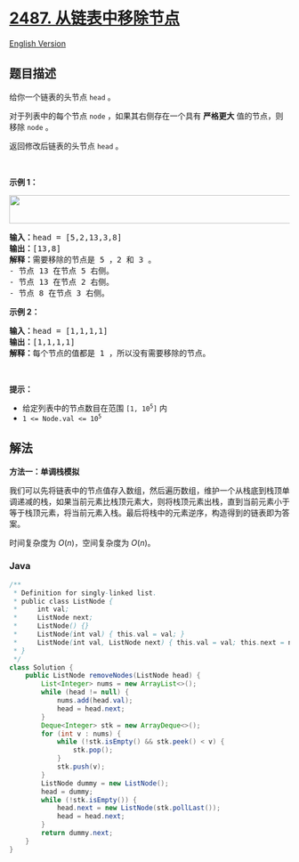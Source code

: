 # [2487. 从链表中移除节点](https://leetcode.cn/problems/remove-nodes-from-linked-list)

[English Version](/solution/2400-2499/2487.Remove%20Nodes%20From%20Linked%20List/README_EN.md)

## 题目描述

<!-- 这里写题目描述 -->

<p>给你一个链表的头节点 <code>head</code> 。</p>

<p>对于列表中的每个节点 <code>node</code> ，如果其右侧存在一个具有 <strong>严格更大</strong> 值的节点，则移除 <code>node</code> 。</p>

<p>返回修改后链表的头节点<em> </em><code>head</code><em> </em>。</p>

<p>&nbsp;</p>

<p><strong>示例 1：</strong></p>

<p><img alt="" src="https://fastly.jsdelivr.net/gh/doocs/leetcode@main/solution/2400-2499/2487.Remove%20Nodes%20From%20Linked%20List/images/drawio.png" style="width: 631px; height: 51px;" /></p>

<pre>
<strong>输入：</strong>head = [5,2,13,3,8]
<strong>输出：</strong>[13,8]
<strong>解释：</strong>需要移除的节点是 5 ，2 和 3 。
- 节点 13 在节点 5 右侧。
- 节点 13 在节点 2 右侧。
- 节点 8 在节点 3 右侧。
</pre>

<p><strong>示例 2：</strong></p>

<pre>
<strong>输入：</strong>head = [1,1,1,1]
<strong>输出：</strong>[1,1,1,1]
<strong>解释：</strong>每个节点的值都是 1 ，所以没有需要移除的节点。
</pre>

<p>&nbsp;</p>

<p><strong>提示：</strong></p>

<ul>
	<li>给定列表中的节点数目在范围 <code>[1, 10<sup>5</sup>]</code> 内</li>
	<li><code>1 &lt;= Node.val &lt;= 10<sup>5</sup></code></li>
</ul>

## 解法

**方法一：单调栈模拟**

我们可以先将链表中的节点值存入数组，然后遍历数组，维护一个从栈底到栈顶单调递减的栈，如果当前元素比栈顶元素大，则将栈顶元素出栈，直到当前元素小于等于栈顶元素，将当前元素入栈。最后将栈中的元素逆序，构造得到的链表即为答案。

时间复杂度为 $O(n)$，空间复杂度为 $O(n)$。

### **Java**

```java
/**
 * Definition for singly-linked list.
 * public class ListNode {
 *     int val;
 *     ListNode next;
 *     ListNode() {}
 *     ListNode(int val) { this.val = val; }
 *     ListNode(int val, ListNode next) { this.val = val; this.next = next; }
 * }
 */
class Solution {
    public ListNode removeNodes(ListNode head) {
        List<Integer> nums = new ArrayList<>();
        while (head != null) {
            nums.add(head.val);
            head = head.next;
        }
        Deque<Integer> stk = new ArrayDeque<>();
        for (int v : nums) {
            while (!stk.isEmpty() && stk.peek() < v) {
                stk.pop();
            }
            stk.push(v);
        }
        ListNode dummy = new ListNode();
        head = dummy;
        while (!stk.isEmpty()) {
            head.next = new ListNode(stk.pollLast());
            head = head.next;
        }
        return dummy.next;
    }
}
```

